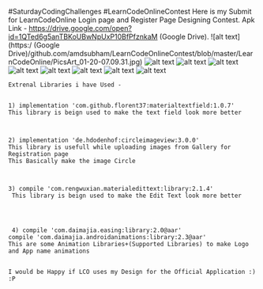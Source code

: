 #SaturdayCodingChallenges
#LearnCodeOnlineContest
Here is my Submit for LearnCodeOnline Login page and Register Page Designing Contest.
Apk Link - https://drive.google.com/open?id=1QTed6g5anTBKoUBwNpUxP10BfPfznkaM (Google Drive).
![alt text](https:/ (Google Drive)/github.com/amdsubham/LearnCodeOnlineContest/blob/master/LearnCodeOnline/PicsArt_01-20-07.09.31.jpg)
![alt text](https://github.com/amdsubham/LearnCodeOnlineContest/blob/master/LearnCodeOnline/PicsArt_01-20-07.10.32.jpg)
![alt text](https://github.com/amdsubham/LearnCodeOnlineContest/blob/master/LearnCodeOnline/PicsArt_01-20-07.11.01.jpg)
![alt text](https://github.com/amdsubham/LearnCodeOnlineContest/blob/master/LearnCodeOnline/PicsArt_01-20-07.12.03.jpg)
![alt text](https://github.com/amdsubham/LearnCodeOnlineContest/blob/master/LearnCodeOnline/PicsArt_01-20-07.12.59.jpg)
![alt text](https://github.com/amdsubham/LearnCodeOnlineContest/blob/master/LearnCodeOnline/PicsArt_01-20-07.13.57.jpg)
![alt text](https://github.com/amdsubham/LearnCodeOnlineContest/blob/master/LearnCodeOnline/PicsArt_01-20-07.15.06.jpg)
![alt text](https://github.com/amdsubham/LearnCodeOnlineContest/blob/master/LearnCodeOnline/PicsArt_01-20-07.16.50.jpg)
![alt text](https://github.com/amdsubham/LearnCodeOnlineContest/blob/master/LearnCodeOnline/PicsArt_01-20-07.17.44.jpg)









    Extrenal Libraries i have Used -


    1) implementation 'com.github.florent37:materialtextfield:1.0.7'
    This library is beign used to make the text field look more better
    
    
   
    2) implementation 'de.hdodenhof:circleimageview:3.0.0'
    This library is usefull while uploading images from Gallery for Registration page
    This Basically make the image Circle
    
    
    
    3) compile 'com.rengwuxian.materialedittext:library:2.1.4'
     This library is beign used to make the Edit Text look more better
     
     
     

     4) compile 'com.daimajia.easing:library:2.0@aar'
    compile 'com.daimajia.androidanimations:library:2.3@aar'
    This are some Animation Libraries+(Supported Libraries) to make Logo and App name animations
    

    I would be Happy if LCO uses my Design for the Official Application :) :P 

